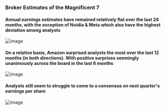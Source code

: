 ### Broker Estimates of the Magnificent 7 
#### Annual earnings estimates have remained relatively flat over the last 24 months, with the exception of Nvidia & Meta which also have the highest deviation among analysts
![image](https://github.com/nurciuoli/MyFdsProjects/assets/57609455/438851fa-f9eb-48f4-9d82-f30ce200d2e2)

#### On a relative basis, Amazon surprised analysts the most over the last 12 months (in both directions). With positive surprises seemingly unanimously across the board in the last 6 months
![image](https://github.com/nurciuoli/MyFdsProjects/assets/57609455/b5115c3d-360f-4e8f-9691-853fc27ef175)

#### Analysts still seem to struggle to come to a consensus on next quarter's earnings per share
![image](https://github.com/nurciuoli/MyFdsProjects/assets/57609455/a5a4d93e-43c2-4408-a807-ca0f07434ac2)

